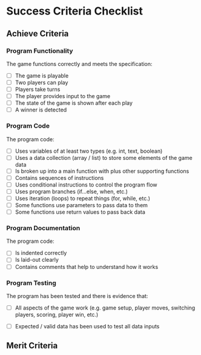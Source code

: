 # Success Criteria Checklist

## Achieve Criteria

### Program Functionality

The game functions correctly and meets the specification:
- [ ] The game is playable
- [ ] Two players can play
- [ ] Players take turns
- [ ] The player provides input to the game
- [ ] The state of the game is shown after each play
- [ ] A winner is detected

### Program Code

The program code:
- [ ] Uses variables of at least two types (e.g. int, text, boolean)
- [ ] Uses a data collection (array / list) to store some elements of the game data
- [ ] Is broken up into a main function with plus other supporting functions 
- [ ] Contains sequences of instructions
- [ ] Uses conditional instructions to control the program flow
- [ ] Uses program branches (if...else, when, etc.)
- [ ] Uses iteration (loops) to repeat things (for, while, etc.)
- [ ] Some functions use parameters to pass data to them
- [ ] Some functions use return values to pass back data

### Program Documentation

The program code:
- [ ] Is indented correctly
- [ ] Is laid-out clearly
- [ ] Contains comments that help to understand how it works

### Program Testing

The program has been tested and there is evidence that:
- [ ] All aspects of the game work (e.g. game setup, player moves, switching players, scoring, player win, etc.)
- [ ] Expected / valid data has been used to test all data inputs


## Merit Criteria

